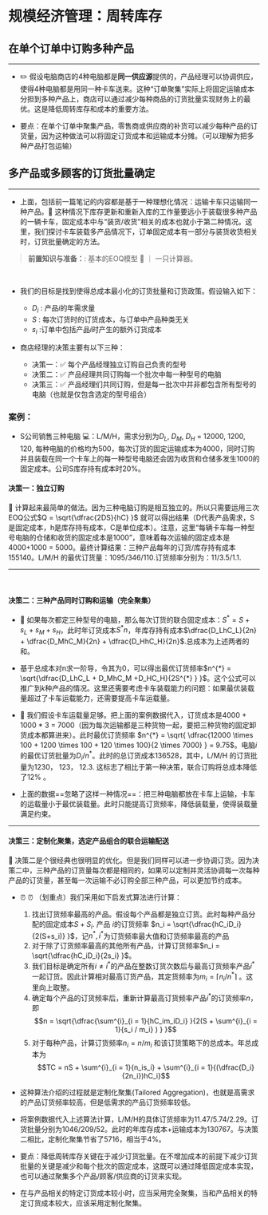 # 规模经济管理：周转库存 

## 在单个订单中订购多种产品

-----

- ✏️ 假设电脑商店的4种电脑都是**同一供应源**提供的，产品经理可以协调供应，使得4种电脑都是用同一种卡车送来。这种“订单聚集”实际上将固定运输成本分担到多种产品上，商店可以通过减少每种商品的订货批量实现财务上的最优。这是降低周转库存和成本的重要方法。


- 要点：在单个订单中聚集产品，零售商或供应商的补货可以减少每种产品的订货量，因为这种做法可以将固定订货成本和运输成本分摊。（可以理解为把多种产品打包运输）


## 多产品或多顾客的订货批量确定

-----

- 上面，包括前一篇笔记的内容都是基于一种理想化情况：运输卡车只运输同一种产品。🚛 这种情况下库存更新和重新入库的工作量要远小于装载很多种产品的一辆卡车，固定成本中与“装货/收货”相关的成本也就小于第二种情况。这里，我们探讨卡车装载多产品情况下，订单固定成本有一部分与装货收货相关时，订货批量确定的方法。


> **前置知识与准备：**: 基本的EOQ模型 📒 ｜ 一只计算器。

<br>


- 我们的目标是找到使得总成本最小化的订货批量和订货政策。假设输入如下： 

    - $D_i$ : 产品$i$的年需求量
    - $S$ : 每次订货时的订货成本，与订单中产品种类无关
    - $s_i$ :订单中包括产品$i$时产生的额外订货成本

- 商店经理的决策主要有以下三种： 

    - 决策一：✅ 每个产品经理独立订购自己负责的型号
    - 决策二：✅ 产品经理共同订购每一个批次中每一种型号的电脑
    - 决策三：✅ 产品经理们共同订购，但是每一批次中并非都包含所有型号的电脑（也就是仅包含选定的型号组合）


### 案例：
- S公司销售三种电脑 💻：L/M/H，需求分别为$D_L$, $D_M$, $D_H$ = 12000, 1200, 120, 每种电脑的价格均为500，每次订货的固定运输成本为4000，同时订购并且装载在同一个卡车上的每一种型号电脑还会因为收货和仓储多发生1000的固定成本。公司S库存持有成本时20%。

#### 决策一：独立订购

🌈  计算起来最简单的做法。因为三种电脑订购是相互独立的。所以只需要运用三次EOQ公式$Q = \sqrt{\dfrac{2DS}{hC} }$ 就可以得出结果（D代表产品需求，S是固定成本，h是库存持有成本，C是单位成本）。注意，这里“每辆卡车每一种型号电脑的仓储和收货的固定成本是1000”，意味着每次运输的固定成本是4000+1000 = 5000。最终计算结果：三种产品每年的订货/库存持有成本155140。L/M/H 的最优订货量：1095/346/110.订货频率分别为：11/3.5/1.1.

----


<br>

#### 决策二：三种产品同时订购和运输（完全聚集）

- 🌈 如果每次都定三种型号的电脑，那么每次订货的联合固定成本：$S^{*} = S + s_L + s_M + s_H$，此时年订货成本$S^{*}n$，年库存持有成本$\dfrac{D_LhC_L}{2n} + \dfrac{D_MhC_M}{2n} + \dfrac{D_HhC_H}{2n}$.总成本为上述两者的和。

- 基于总成本对n求一阶导，令其为0，可以得出最优订货频率$n^{*} = \sqrt{\dfrac{D_LhC_L + D_MhC_M +D_HC_H}{2S^{*} } }$。这个公式可以推广到$k$种产品的情况。这里还需要考虑卡车装载能力的问题：如果最优装载量超过了卡车运载能力，还需要提高卡车运载量。

- 🌈 我们假设卡车运载量足够。把上面的案例数据代入，订货成本是4000 + 1000 * 3 = 7000（因为每次运输都是三种货物一起，要把三种货物的固定卸货成本都算进来）。此时最优订货频率 $n^{*} = \sqrt{ \dfrac{12000 \times 100 + 1200 \times 100 + 120 \times 100}{2 \times 7000} } = 9.75$。电脑$i$ 的最优订货批量为$D_i / n^{*}$。此时的总订货成本136528，其中，L/M/H 的订货批量为1230， 123， 12.3. 这标志了相比于第一种决策，联合订购将总成本降低了12% 。

- 上面的数据==忽略了这样一种情况==：把三种电脑都放在卡车上运输，卡车的运载量小于最优装载量。此时只能提高订货频率，降低装载量，使得装载量满足约束。

----

#### 决策三：定制化聚集，选定产品组合的联合运输配送

🌈 决策二是个很经典也很明显的优化。但是我们同样可以进一步协调订货。因为决策二中，三种产品的订货量每次都是相同的，如果可以定制并灵活协调每一次每种产品的订货量，甚至每一次运输不必订购全部三种产品，可以更加节约成本。

- ⏰ ⏰ （划重点）我们采用如下启发式算法进行计算：

    1. 找出订货频率最高的产品。假设每个产品都是独立订货。此时每种产品分配的固定成本$S + S_i$. 产品 $i$的订货频率 $n_i = \sqrt{\dfrac{hC_iD_i}{2(S+s_i)} }$，记$n^{*} , i^{*}$为订货频率最大值和订货频率最高的产品
    2. 对于除了订货频率最高的其他所有产品，计算订货频率$n_i = \sqrt{\dfrac{hC_iD_i}{2s_i} }$。
    3. 我们目标是确定所有$i \neq i^{*}$的产品在整数订货次数后与最高订货频率产品$i^{*}$一起订货。因此计算相对最高订货产品，其定货频率为$m_i = \lceil n_i /n^{*} \rceil$ 。这里向上取整。
    4. 确定每个产品的订货频率后，重新计算最高订货频率产品$i^{*}$的订货频率$n$，即 
    $$n = \sqrt{\dfrac{\sum^{i}_{i = 1}{hC_im_iD_i} }{2(S + \sum^{i}_{i = 1}{s_i / m_i} ) } }$$
    5. 对于每种产品，计算订货频率$n_i = n / m_i$ 和该订货策略下的总成本。年总成本为$$TC = nS + \sum^{i}_{i = 1}{n_is_i} + \sum^{i}_{i = 1}{(\dfrac{D_i}{2n_i})hC_i}$$




- 这种算法介绍的过程就是定制化聚集(Tailored Aggregation)，也就是高需求的产品订货频率较高，但是低需求的产品订货频率较低。


- 将案例数据代入上述算法计算，L/M/H的具体订货频率为11.47/5.74/2.29。订货批量分别为1046/209/52。此时的年库存成本+运输成本为130767。与决策二相比，定制化聚集节省了5716，相当于4%。

- 要点：降低周转库存关键在于减少订货批量。在不增加成本的前提下减少订货批量的关键是减少和每个批次的固定成本，这既可以通过降低固定成本实现，也可以通过聚集多个产品/顾客/供应商的订货来实现。
- 在与产品相关的特定订货成本较小时，应当采用完全聚集，当和产品相关的特定订货成本较大，应该采用定制化聚集。
